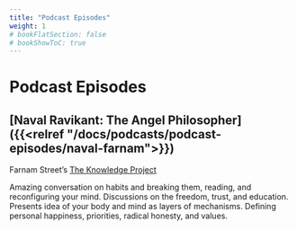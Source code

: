 ```yaml
---
title: "Podcast Episodes"
weight: 1
# bookFlatSection: false
# bookShowToC: true
---
```


# Podcast Episodes

## [Naval Ravikant: The Angel Philosopher]({{<relref "/docs/podcasts/podcast-episodes/naval-farnam">}})
Farnam Street’s [The Knowledge Project](https://fs.blog/the-knowledge-project/)

Amazing conversation on habits and breaking them, reading, and reconfiguring your mind. Discussions on the freedom, trust, and education. Presents idea of your body and mind as layers of mechanisms. Defining personal happiness, priorities, radical honesty, and values.
